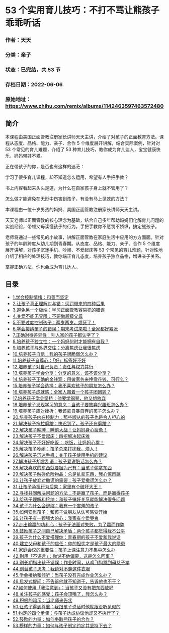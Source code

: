 # 53 个实用育儿技巧：不打不骂让熊孩子乖乖听话

### 作者：天天

### 分类：亲子

### 状态：已完结，共 53 节

### 存档日期：2022-06-06

### 原始地址：https://www.zhihu.com/remix/albums/1142463597463572480


## 简介
本课程由美国正面管教注册家长讲师天天主讲，介绍了对孩子的正面教育方法。课程从态度、品格、能力、亲子、合作 5 个维度展开讲解，结合实际案例，针对对 53 个常见的育儿难题，介绍了 53 种育儿技巧，教你成为育儿达人，宝宝健康快乐，妈妈带娃不累。


正在带孩子的你，是否也有这样的迷茫：


学习了很多育儿课程，却不知道怎么运用，希望有人手把手教？


书上内容看起来头头是道，为什么在自家孩子身上就不管用了？


怎么做才能避免在无形中伤害到孩子，有没有马上见效的方法？


本课程由一位十岁男孩的妈妈、美国正面管教注册家长讲师天天主讲。


天天老师以正面管教的核心理念为基础，结合自己多年帮助妈妈们化解育儿问题的实战经验，带领父母读懂孩子的行为，手把手教你不惩罚不娇纵，搞定熊孩子。


老师将通过一些常见的小故事，讲解正面管教在家庭生活中应用的方方面面。针对孩子的年龄跨度从幼儿期到青春期。从态度、品格、能力、亲子、合作 5 个维度展开讲解，对孩子沉迷手机、吵闹、不爱起床等 53 个常见的育儿难题，针对性地介绍了相应的处理技巧，教你端正育儿态度，培养孩子独立品格，增进亲子关系。


掌握正确方法，你也会成为育儿达人。




## 目录
- [1.学会控制情绪：和善而坚定](1.学会控制情绪：和善而坚定.md)
- [2.让孩子真正理解对与错：惩罚带来的四种后果](2.让孩子真正理解对与错：惩罚带来的四种后果.md)
- [3.避免另一个极端：学习正面管教容易犯的错误](3.避免另一个极端：学习正面管教容易犯的错误.md)
- [4.关爱不能无界限：不要做超级父母](4.关爱不能无界限：不要做超级父母.md)
- [5.不要过度控制孩子：两岁两岁，烦死了！](5.不要过度控制孩子：两岁两岁，烦死了！.md)
- [6.学会接纳孩子的错误：期末考试来啦！全家都好紧张](6.学会接纳孩子的错误：期末考试来啦！全家都好紧张.md)
- [7.正确对待差异性：别人家的孩子都认字了？](7.正确对待差异性：别人家的孩子都认字了？.md)
- [8.培养孩子独立性：一个妈妈何时才能拥有自我？](8.培养孩子独立性：一个妈妈何时才能拥有自我？.md)
- [9.培养孩子与外界交往：分离焦虑让我很焦虑](9.培养孩子与外界交往：分离焦虑让我很焦虑.md)
- [10.培养孩子自信：我的孩子很脆弱怎么办？](10.培养孩子自信：我的孩子很脆弱怎么办？.md)
- [11.培养孩子自尊心：「好」标签好不好](11.培养孩子自尊心：「好」标签好不好.md)
- [12.培养孩子对自己负责：责任与权力并行](12.培养孩子对自己负责：责任与权力并行.md)
- [13.培养孩子学会分享：分享的意义，该不该分享？](13.培养孩子学会分享：分享的意义，该不该分享？.md)
- [14.培养孩子正确的金钱观：用做家务来挣零花钱，可行么？](14.培养孩子正确的金钱观：用做家务来挣零花钱，可行么？.md)
- [15.培养孩子学会选择：我不喜欢孩子的朋友怎么办？](15.培养孩子学会选择：我不喜欢孩子的朋友怎么办？.md)
- [16.培养孩子成就感：全家人围着一个孩子团团转？](16.培养孩子成就感：全家人围着一个孩子团团转？.md)
- [17.培养孩子学会坚持：他要学钢琴，他又想放弃](17.培养孩子学会坚持：他要学钢琴，他又想放弃.md)
- [18.培养孩子发现学习的意义：当孩子要放弃兴趣班怎么办？](18.培养孩子发现学习的意义：当孩子要放弃兴趣班怎么办？.md)
- [19.培养孩子应对挫折：我该拿自暴自弃的孩子怎么办？](19.培养孩子应对挫折：我该拿自暴自弃的孩子怎么办？.md)
- [20.培养孩子内在控制力：那些顺从的孩子也是令人担心的](20.培养孩子内在控制力：那些顺从的孩子也是令人担心的.md)
- [21.解决孩子拖拉磨蹭：快迟到了，孩子还在磨蹭？](21.解决孩子拖拉磨蹭：快迟到了，孩子还在磨蹭？.md)
- [22.解决孩子晚睡：睡前大战！让妈妈身心疲惫！](22.解决孩子晚睡：睡前大战！让妈妈身心疲惫！.md)
- [23.解决孩子不爱起床：四招解决起床难](23.解决孩子不爱起床：四招解决起床难.md)
- [24.解决孩子不好好吃饭：.吃饭，让妈妈心累！](24.解决孩子不好好吃饭：.吃饭，让妈妈心累！.md)
- [25.解决孩子吵闹：孩子总来打扰我，烦人！](25.解决孩子吵闹：孩子总来打扰我，烦人！.md)
- [26.解决孩子沉迷手机：关于孩子使用手机的建议](26.解决孩子沉迷手机：关于孩子使用手机的建议.md)
- [27.解决孩子胡言乱语：孩子爱说脏话怎么办？](27.解决孩子胡言乱语：孩子爱说脏话怎么办？.md)
- [28.解决喜欢的东西就要据为己有：当孩子偷拿东西](28.解决喜欢的东西就要据为己有：当孩子偷拿东西.md)
- [29.解决孩子触碰危险物品：总是乱拿东西，我心惊肉跳](29.解决孩子触碰危险物品：总是乱拿东西，我心惊肉跳.md)
- [30.让孩子放弃对撒谎的需要：孩子爱撒谎怎么办？](30.让孩子放弃对撒谎的需要：孩子爱撒谎怎么办？.md)
- [31.让孩子承担行为后果：家里有个破坏大王！](31.让孩子承担行为后果：家里有个破坏大王！.md)
- [32.寻找共同解决问题的方法：不是赢了孩子，而是赢得孩子](32.寻找共同解决问题的方法：不是赢了孩子，而是赢得孩子.md)
- [33.给孩子理解和接纳：和孩子搞好关系就能解决很多问题](33.给孩子理解和接纳：和孩子搞好关系就能解决很多问题.md)
- [34.孩子为什么会退缩：我有一个害羞的孩子](34.孩子为什么会退缩：我有一个害羞的孩子.md)
- [35.如何安慰孩子：和孩子做朋友从认可感受开始](35.如何安慰孩子：和孩子做朋友从认可感受开始.md)
- [36.让孩子有一颗强大的心：我家有个爱哭鬼](36.让孩子有一颗强大的心：我家有个爱哭鬼.md)
- [37.走出输赢的功利心：孩子无法面对失败，为了赢而作弊](37.走出输赢的功利心：孩子无法面对失败，为了赢而作弊.md)
- [38.鼓励孩子之间自己解决矛盾：两个孩子都觉得我不公平](38.鼓励孩子之间自己解决矛盾：两个孩子都觉得我不公平.md)
- [39.孩子为什么不爱搭理你：青春期的孩子不爱和我说话](39.孩子为什么不爱搭理你：青春期的孩子不爱和我说话.md)
- [40.建立父母和孩子的信任：你的担忧才是孩子最大的隐患](40.建立父母和孩子的信任：你的担忧才是孩子最大的隐患.md)
- [41.家庭会议的重要性：孩子上课注意力不集中怎么办](41.家庭会议的重要性：孩子上课注意力不集中怎么办.md)
- [42.别用「不语言」：你说不他偏要，这是怎么回事？](42.别用「不语言」：你说不他偏要，这是怎么回事？.md)
- [43.别长期指出孩子错误：作业时间，从鸡飞狗跳到母慈子孝](43.别长期指出孩子错误：作业时间，从鸡飞狗跳到母慈子孝.md)
- [44.别替孩子思考：我绝对不穿这件衣服](44.别替孩子思考：我绝对不穿这件衣服.md)
- [45.学会接纳和倾听：当孩子没有完成作业怎么办？](45.学会接纳和倾听：当孩子没有完成作业怎么办？.md)
- [46.启发式提问：不告诉他就不知道干，告诉他也不干？](46.启发式提问：不告诉他就不知道干，告诉他也不干？.md)
- [47.如何使用「我注意到」：当孩子又没有把东西放好](47.如何使用「我注意到」：当孩子又没有把东西放好.md)
- [48.关注孩子的感受：孩子会顶嘴了，我怎么办？](48.关注孩子的感受：孩子会顶嘴了，我怎么办？.md)
- [49.积极的暗示：当老师来告状](49.积极的暗示：当老师来告状.md)
- [50.让孩子得到尊重：我跟孩子说话时他就跟没听见似的](50.让孩子得到尊重：我跟孩子说话时他就跟没听见似的.md)
- [51.约定的四个步骤：与孩子达成协议他却又不执行了？](51.约定的四个步骤：与孩子达成协议他却又不执行了？.md)
- [52.鼓励的力量：如何争取熊孩子的合作？](52.鼓励的力量：如何争取熊孩子的合作？.md)
- [53.榜样的力量：如何与孩子制定约定并坚持下去？](53.榜样的力量：如何与孩子制定约定并坚持下去？.md)